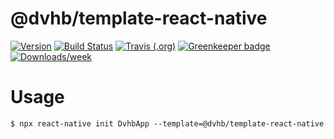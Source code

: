 # @dvhb/template-react-native 

[![Version](https://img.shields.io/npm/v/@dvhb/template-react-native.svg)](https://npmjs.org/package/@dvhb/template-react-native)
[![Build Status](https://app.bitrise.io/app/3ff11fe8457bd304/status.svg?token=lESRN9rEFFfDq92JtXs_jw)](https://app.bitrise.io/app/3ff11fe8457bd304)
[![Travis (.org)](https://img.shields.io/travis/dvhb/template-react-native)](https://travis-ci.org/dvhb/template-react-native) 
[![Greenkeeper badge](https://badges.greenkeeper.io/dvhb/template-react-native.svg)](https://greenkeeper.io/)
[![Downloads/week](https://img.shields.io/npm/dw/@dvhb/template-react-native.svg)](https://npmjs.org/package/@dvhb/template-react-native)

# Usage

```sh-session
$ npx react-native init DvhbApp --template=@dvhb/template-react-native
```
